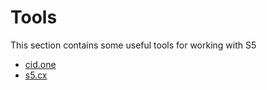 # Tools

This section contains some useful tools for working with S5

- [cid.one](cid-one.md)
- [s5.cx](s5-cx.md)